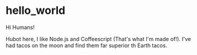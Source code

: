 # hello_world

Hi Humans!

Hubot here, I like Node.js and Coffeescript (That's what I'm made of!).
I've had tacos on the moon and find them far superior th Earth tacos.
